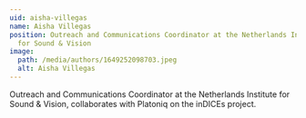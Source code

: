 ```yaml
---
uid: aisha-villegas
name: Aisha Villegas
position: Outreach and Communications Coordinator at the Netherlands Institute
  for Sound & Vision
image:
  path: /media/authors/1649252098703.jpeg
  alt: Aisha Villegas
---
```

Outreach and Communications Coordinator at the Netherlands Institute for Sound & Vision, collaborates with Platoniq on the inDICEs project.